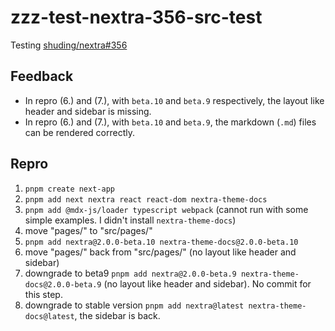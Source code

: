 # zzz-test-nextra-356-src-test

Testing [shuding/nextra#356](https://github.com/shuding/nextra/issues/356)

## Feedback

- In repro (6.) and (7.), with `beta.10` and `beta.9` respectively, the layout like header and sidebar is missing.
- In repro (6.) and (7.), with `beta.10` and `beta.9`, the markdown (`.md`) files can be rendered correctly.

## Repro

1. `pnpm create next-app`
2. `pnpm add next nextra react react-dom nextra-theme-docs`
3. `pnpm add @mdx-js/loader typescript webpack` (cannot run with some simple examples. I didn't install `nextra-theme-docs`)
4. move "pages/" to "src/pages/"
5. `pnpm add nextra@2.0.0-beta.10 nextra-theme-docs@2.0.0-beta.10`
6. move "pages/" back from "src/pages/" (no layout like header and sidebar)
7. downgrade to beta9 `pnpm add nextra@2.0.0-beta.9 nextra-theme-docs@2.0.0-beta.9` (no layout like header and sidebar). No commit for this step.
8. downgrade to stable version `pnpm add nextra@latest nextra-theme-docs@latest`, the sidebar is back.
